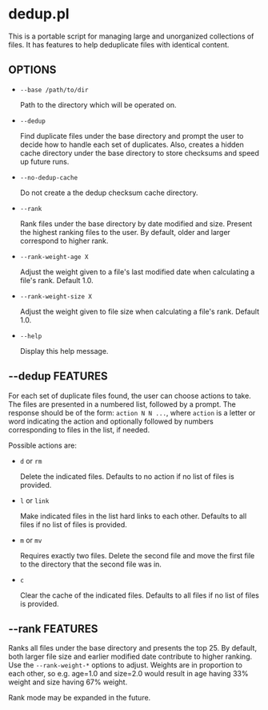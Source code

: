 # dedup.pl

This is a portable script for managing large and unorganized collections of files. It has features to help deduplicate files with identical content.

## OPTIONS

- `--base /path/to/dir`

    Path to the directory which will be operated on.

- `--dedup`

    Find duplicate files under the base directory and prompt the user to decide how to handle each set of duplicates.
    Also, creates a hidden cache directory under the base directory to store checksums and speed up future runs.

- `--no-dedup-cache`

    Do not create a the dedup checksum cache directory.

- `--rank`

    Rank files under the base directory by date modified and size. Present the highest ranking files to the user. By default, older and larger correspond to higher rank.

- `--rank-weight-age X`

    Adjust the weight given to a file's last modified date when calculating a file's rank.
    Default 1.0.

- `--rank-weight-size X`

    Adjust the weight given to file size when calculating a file's rank.
    Default 1.0.

- `--help`

    Display this help message.

## --dedup FEATURES

For each set of duplicate files found, the user can choose actions to take. The files are presented in a numbered list, followed by a prompt. The response should be of the form: `action N N ...`, where `action` is a letter or word indicating the action and optionally followed by numbers corresponding to files in the list, if needed.

Possible actions are:

- `d` or `rm`

    Delete the indicated files. Defaults to no action if no list of files is provided.

- `l` or `link`

    Make indicated files in the list hard links to each other. Defaults to all files if no list of files is provided.

- `m` or `mv`

    Requires exactly two files. Delete the second file and move the first file to the directory that the second file was in.

- `c`

    Clear the cache of the indicated files. Defaults to all files if no list of files is provided.

## --rank FEATURES

Ranks all files under the base directory and presents the top 25. By default, both larger file size and earlier modified date contribute to higher ranking. Use the `--rank-weight-*` options to adjust. Weights are in proportion to each other, so e.g. age=1.0 and size=2.0 would result in age having 33% weight and size having 67% weight.

Rank mode may be expanded in the future.
